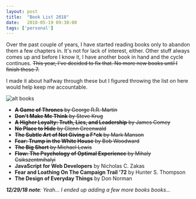 ```yaml
---
layout: post
title:  "Book List 2018"
date:   2018-05-19 09:30:00
tags: ['personal']
---
```


Over the past couple of years, I have started reading books only to abandon them a few chapters in. It's not for lack of interest, either. Other stuff always comes up and before I know it, I have another book in hand and the cycle continues. ~~This year, I've decided to fix that. No more new books until I finish these 7.~~

I made it about halfway through these but I figured throwing the list on here would help keep me accountable.

![alt books](https://i.imgur.com/Hg87qce.jpg)

* ~~**A Game of Thrones** by George R.R. Martin~~
* ~~**Don't Make Me Think** by Steve Krug~~
* ~~**A Higher Loyalty: Truth, Lies, and Leadership** by James Comey~~
* ~~**No Place to Hide** by Glenn Greenwald~~
* ~~**The Subtle Art of Not Giving a F*ck** by Mark Manson~~
* ~~**Fear: Trump in the White House** by Bob Woodward~~
* ~~**The Big Short** by Michael Lewis~~
* ~~**Flow: The Psychology of Optimal Experience** by Mihaly Csikszentmihalyi~~
* **JavaScript for Web Developers** by Nicholas C. Zakas
* **Fear and Loathing On The Campaign Trail '72** by Hunter S. Thompson
* **The Design of Everyday Things** by Don Norman

_**12/29/18 note**: Yeah... I ended up adding a few more books books..._